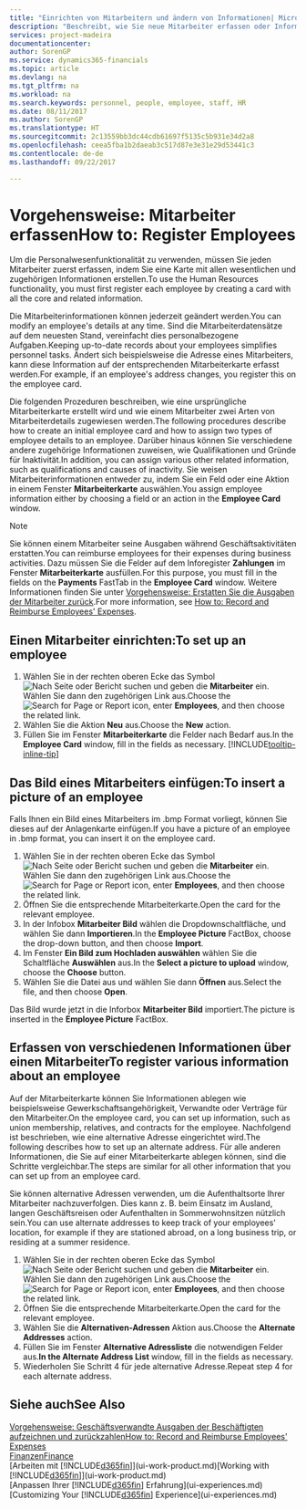 ```yaml
---
title: "Einrichten von Mitarbeitern und ändern von Informationen| Microsoft Docs"
description: "Beschreibt, wie Sie neue Mitarbeiter erfassen oder Informationen für vorhandene Mitarbeiter bearbeiten."
services: project-madeira
documentationcenter: 
author: SorenGP
ms.service: dynamics365-financials
ms.topic: article
ms.devlang: na
ms.tgt_pltfrm: na
ms.workload: na
ms.search.keywords: personnel, people, employee, staff, HR
ms.date: 08/11/2017
ms.author: SorenGP
ms.translationtype: HT
ms.sourcegitcommit: 2c13559bb3dc44cdb61697f5135c5b931e34d2a8
ms.openlocfilehash: ceea5fba1b2daeab3c517d87e3e31e29d53441c3
ms.contentlocale: de-de
ms.lasthandoff: 09/22/2017

---
```

# <a name="how-to-register-employees"></a><span data-ttu-id="b82d5-103">Vorgehensweise: Mitarbeiter erfassen</span><span class="sxs-lookup"><span data-stu-id="b82d5-103">How to: Register Employees</span></span>
<span data-ttu-id="b82d5-104">Um die Personalwesenfunktionalität zu verwenden, müssen Sie jeden Mitarbeiter zuerst erfassen, indem Sie eine Karte mit allen wesentlichen und zugehörigen Informationen erstellen.</span><span class="sxs-lookup"><span data-stu-id="b82d5-104">To use the Human Resources functionality, you must first register each employee by creating a card with all the core and related information.</span></span>

<span data-ttu-id="b82d5-105">Die Mitarbeiterinformationen können jederzeit geändert werden.</span><span class="sxs-lookup"><span data-stu-id="b82d5-105">You can modify an employee's details at any time.</span></span> <span data-ttu-id="b82d5-106">Sind die Mitarbeiterdatensätze auf dem neuesten Stand, vereinfacht dies personalbezogene Aufgaben.</span><span class="sxs-lookup"><span data-stu-id="b82d5-106">Keeping up-to-date records about your employees simplifies personnel tasks.</span></span> <span data-ttu-id="b82d5-107">Ändert sich beispielsweise die Adresse eines Mitarbeiters, kann diese Information auf der entsprechenden Mitarbeiterkarte erfasst werden.</span><span class="sxs-lookup"><span data-stu-id="b82d5-107">For example, if an employee's address changes, you register this on the employee card.</span></span>

<span data-ttu-id="b82d5-108">Die folgenden Prozeduren beschreiben, wie eine ursprüngliche Mitarbeiterkarte erstellt wird und wie einem Mitarbeiter zwei Arten von Mitarbeiterdetails zugewiesen werden.</span><span class="sxs-lookup"><span data-stu-id="b82d5-108">The following procedures describe how to create an initial employee card and how to assign two types of employee details to an employee.</span></span> <span data-ttu-id="b82d5-109">Darüber hinaus können Sie verschiedene andere zugehörige Informationen zuweisen, wie Qualifikationen und Gründe für Inaktivität.</span><span class="sxs-lookup"><span data-stu-id="b82d5-109">In addition, you can assign various other related information, such as qualifications and causes of inactivity.</span></span> <span data-ttu-id="b82d5-110">Sie weisen Mitarbeiterinformationen entweder zu, indem Sie ein Feld oder eine Aktion in einem Fenster **Mitarbeiterkarte** auswählen.</span><span class="sxs-lookup"><span data-stu-id="b82d5-110">You assign employee information either by choosing a field or an action in the **Employee Card** window.</span></span>

> [!NOTE]  
> <span data-ttu-id="b82d5-111">Sie können einem Mitarbeiter seine Ausgaben während Geschäftsaktivitäten erstatten.</span><span class="sxs-lookup"><span data-stu-id="b82d5-111">You can reimburse employees for their expenses during business activities.</span></span> <span data-ttu-id="b82d5-112">Dazu müssen Sie die Felder auf dem Inforegister **Zahlungen** im Fenster **Mitarbeiterkarte** ausfüllen.</span><span class="sxs-lookup"><span data-stu-id="b82d5-112">For this purpose, you must fill in the fields on the **Payments** FastTab in the **Employee Card** window.</span></span> <span data-ttu-id="b82d5-113">Weitere Informationen finden Sie unter [Vorgehensweise: Erstatten Sie die Ausgaben der Mitarbeiter zurück](finance-how-record-reimburse-employee-expenses.md).</span><span class="sxs-lookup"><span data-stu-id="b82d5-113">For more information, see [How to: Record and Reimburse Employees' Expenses](finance-how-record-reimburse-employee-expenses.md).</span></span>

## <a name="to-set-up-an-employee"></a><span data-ttu-id="b82d5-114">Einen Mitarbeiter einrichten:</span><span class="sxs-lookup"><span data-stu-id="b82d5-114">To set up an employee</span></span>
1. <span data-ttu-id="b82d5-115">Wählen Sie in der rechten oberen Ecke das Symbol ![Nach Seite oder Bericht suchen](media/ui-search/search_small.png "Nach Seite oder Bericht suchen") und geben die **Mitarbeiter** ein. Wählen Sie dann den zugehörigen Link aus.</span><span class="sxs-lookup"><span data-stu-id="b82d5-115">Choose the ![Search for Page or Report](media/ui-search/search_small.png "Search for Page or Report icon") icon, enter **Employees**, and then choose the related link.</span></span>
2. <span data-ttu-id="b82d5-116">Wählen Sie die Aktion **Neu** aus.</span><span class="sxs-lookup"><span data-stu-id="b82d5-116">Choose the **New** action.</span></span>
3. <span data-ttu-id="b82d5-117">Füllen Sie im Fenster **Mitarbeiterkarte** die Felder nach Bedarf aus.</span><span class="sxs-lookup"><span data-stu-id="b82d5-117">In the **Employee Card** window, fill in the fields as necessary.</span></span> [!INCLUDE[tooltip-inline-tip](includes/tooltip-inline-tip_md.md)]

## <a name="to-insert-a-picture-of-an-employee"></a><span data-ttu-id="b82d5-118">Das Bild eines Mitarbeiters einfügen:</span><span class="sxs-lookup"><span data-stu-id="b82d5-118">To insert a picture of an employee</span></span>
<span data-ttu-id="b82d5-119">Falls Ihnen ein Bild eines Mitarbeiters im .bmp Format vorliegt, können Sie dieses auf der Anlagenkarte einfügen.</span><span class="sxs-lookup"><span data-stu-id="b82d5-119">If you have a picture of an employee in .bmp format, you can insert it on the employee card.</span></span>

1. <span data-ttu-id="b82d5-120">Wählen Sie in der rechten oberen Ecke das Symbol ![Nach Seite oder Bericht suchen](media/ui-search/search_small.png "Nach Seite oder Bericht suchen") und geben die **Mitarbeiter** ein. Wählen Sie dann den zugehörigen Link aus.</span><span class="sxs-lookup"><span data-stu-id="b82d5-120">Choose the ![Search for Page or Report](media/ui-search/search_small.png "Search for Page or Report icon") icon, enter **Employees**, and then choose the related link.</span></span>
2. <span data-ttu-id="b82d5-121">Öffnen Sie die entsprechende Mitarbeiterkarte.</span><span class="sxs-lookup"><span data-stu-id="b82d5-121">Open the card for the relevant employee.</span></span>
3. <span data-ttu-id="b82d5-122">In der Infobox **Mitarbeiter Bild** wählen die Dropdownschaltfläche, und wählen Sie dann **Importieren**.</span><span class="sxs-lookup"><span data-stu-id="b82d5-122">In the **Employee Picture** FactBox, choose the drop-down button, and then choose **Import**.</span></span>
4. <span data-ttu-id="b82d5-123">Im Fenster **Ein Bild zum Hochladen auswählen** wählen Sie die Schaltfläche **Auswählen** aus.</span><span class="sxs-lookup"><span data-stu-id="b82d5-123">In the **Select a picture to upload** window, choose the **Choose** button.</span></span>
5. <span data-ttu-id="b82d5-124">Wählen Sie die Datei aus und wählen Sie dann **Öffnen** aus.</span><span class="sxs-lookup"><span data-stu-id="b82d5-124">Select the file, and then choose **Open**.</span></span>

<span data-ttu-id="b82d5-125">Das Bild wurde jetzt in die Inforbox **Mitarbeiter Bild** importiert.</span><span class="sxs-lookup"><span data-stu-id="b82d5-125">The picture is inserted in the **Employee Picture** FactBox.</span></span>

## <a name="to-register-various-information-about-an-employee"></a><span data-ttu-id="b82d5-126">Erfassen von verschiedenen Informationen über einen Mitarbeiter</span><span class="sxs-lookup"><span data-stu-id="b82d5-126">To register various information about an employee</span></span>
<span data-ttu-id="b82d5-127">Auf der Mitarbeiterkarte können Sie Informationen ablegen wie beispielsweise Gewerkschaftsangehörigkeit, Verwandte oder Verträge für den Mitarbeiter.</span><span class="sxs-lookup"><span data-stu-id="b82d5-127">On the employee card, you can set up information, such as union membership, relatives, and contracts for the employee.</span></span> <span data-ttu-id="b82d5-128">Nachfolgend ist beschrieben, wie eine alternative Adresse eingerichtet wird.</span><span class="sxs-lookup"><span data-stu-id="b82d5-128">The following describes how to set up an alternate address.</span></span> <span data-ttu-id="b82d5-129">Für alle anderen Informationen, die Sie auf einer Mitarbeiterkarte ablegen können, sind die Schritte vergleichbar.</span><span class="sxs-lookup"><span data-stu-id="b82d5-129">The steps are similar for all other information that you can set up from an employee card.</span></span>

<span data-ttu-id="b82d5-130">Sie können alternative Adressen verwenden, um die Aufenthaltsorte Ihrer Mitarbeiter nachzuverfolgen. Dies kann z. B. beim Einsatz im Ausland, langen Geschäftsreisen oder Aufenthalten in Sommerwohnsitzen nützlich sein.</span><span class="sxs-lookup"><span data-stu-id="b82d5-130">You can use alternate addresses to keep track of your employees’ location, for example if they are stationed abroad, on a long business trip, or residing at a summer residence.</span></span>

1. <span data-ttu-id="b82d5-131">Wählen Sie in der rechten oberen Ecke das Symbol ![Nach Seite oder Bericht suchen](media/ui-search/search_small.png "Nach Seite oder Bericht suchen") und geben die **Mitarbeiter** ein. Wählen Sie dann den zugehörigen Link aus.</span><span class="sxs-lookup"><span data-stu-id="b82d5-131">Choose the ![Search for Page or Report](media/ui-search/search_small.png "Search for Page or Report icon") icon, enter **Employees**, and then choose the related link.</span></span>
2. <span data-ttu-id="b82d5-132">Öffnen Sie die entsprechende Mitarbeiterkarte.</span><span class="sxs-lookup"><span data-stu-id="b82d5-132">Open the card for the relevant employee.</span></span>
3. <span data-ttu-id="b82d5-133">Wählen Sie die **Alternativen-Adressen** Aktion aus.</span><span class="sxs-lookup"><span data-stu-id="b82d5-133">Choose the **Alternate Addresses** action.</span></span>
4. <span data-ttu-id="b82d5-134">Füllen Sie im Fenster **Alternative Adressliste** die notwendigen Felder aus.</span><span class="sxs-lookup"><span data-stu-id="b82d5-134">**In the Alternate Address List** window, fill in the fields as necessary.</span></span>
5. <span data-ttu-id="b82d5-135">Wiederholen Sie Schritt 4 für jede alternative Adresse.</span><span class="sxs-lookup"><span data-stu-id="b82d5-135">Repeat step 4 for each alternate address.</span></span>

## <a name="see-also"></a><span data-ttu-id="b82d5-136">Siehe auch</span><span class="sxs-lookup"><span data-stu-id="b82d5-136">See Also</span></span>
[<span data-ttu-id="b82d5-137">Vorgehensweise: Geschäftsverwandte Ausgaben der Beschäftigten aufzeichnen und zurückzahlen</span><span class="sxs-lookup"><span data-stu-id="b82d5-137">How to: Record and Reimburse Employees' Expenses</span></span>](finance-how-record-reimburse-employee-expenses.md)  
[<span data-ttu-id="b82d5-138">Finanzen</span><span class="sxs-lookup"><span data-stu-id="b82d5-138">Finance</span></span>](finance.md)  
<span data-ttu-id="b82d5-139">[Arbeiten mit [!INCLUDE[d365fin](includes/d365fin_md.md)]](ui-work-product.md)</span><span class="sxs-lookup"><span data-stu-id="b82d5-139">[Working with [!INCLUDE[d365fin](includes/d365fin_md.md)]](ui-work-product.md)</span></span>  
<span data-ttu-id="b82d5-140">[Anpassen Ihrer [!INCLUDE[d365fin](includes/d365fin_md.md)] Erfahrung](ui-experiences.md)</span><span class="sxs-lookup"><span data-stu-id="b82d5-140">[Customizing Your [!INCLUDE[d365fin](includes/d365fin_md.md)] Experience](ui-experiences.md)</span></span>

